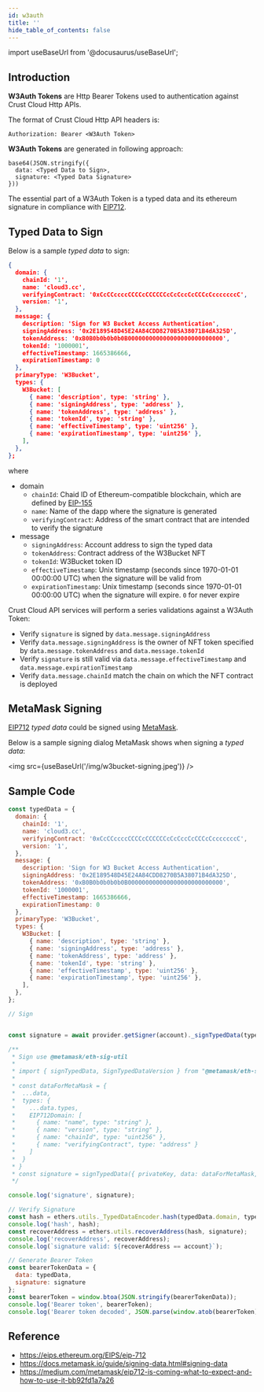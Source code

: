 ```yaml
---
id: w3auth
title: ''
hide_table_of_contents: false
---
```


import useBaseUrl from '@docusaurus/useBaseUrl';

## Introduction

**W3Auth Tokens** are Http Bearer Tokens used to authentication against Crust Cloud Http APIs.

The format of Crust Cloud Http API headers is:

```
Authorization: Bearer <W3Auth Token>
```

**W3Auth Tokens** are generated in following approach: 

```
base64(JSON.stringify({
  data: <Typed Data to Sign>,
  signature: <Typed Data Signature>
}))
```

The essential part of a W3Auth Token is a typed data and its ethereum signature in compliance with [EIP712](https://eips.ethereum.org/EIPS/eip-712).

## Typed Data to Sign

Below is a sample *typed data* to sign:

```json
{
  domain: {
    chainId: '1',
    name: 'cloud3.cc',
    verifyingContract: '0xCcCCccccCCCCcCCCCCCcCcCccCcCCCcCcccccccC',
    version: '1',
  },
  message: {
    description: 'Sign for W3 Bucket Access Authentication',
    signingAddress: '0x2E189548D45E24A84CDD8270B5A38071B4dA325D',
    tokenAddress: '0xB0B0b0b0b0b0B000000000000000000000000000',
    tokenId: '1000001',
    effectiveTimestamp: 1665386666,
    expirationTimestamp: 0
  },
  primaryType: 'W3Bucket',
  types: {
    W3Bucket: [
      { name: 'description', type: 'string' },
      { name: 'signingAddress', type: 'address' },
      { name: 'tokenAddress', type: 'address' },
      { name: 'tokenId', type: 'string' },
      { name: 'effectiveTimestamp', type: 'uint256' },
      { name: 'expirationTimestamp', type: 'uint256' },
    ],
  },
};
```

where

- domain
  - `chainId`: Chaid ID of Ethereum-compatible blockchain, which are defined by [EIP-155](https://eips.ethereum.org/EIPS/eip-155)
  - `name`:  Name of the dapp where the signature is generated
  - `verifyingContract`: Address of the smart contract that are intended to verify the signature
- message
  - `signingAddress`: Account address to sign the typed data
  - `tokenAddress`: Contract address of the W3Bucket NFT
  - `tokenId`: W3Bucket token ID
  - `effectiveTimestamp`: Unix timestamp (seconds since 1970-01-01 00:00:00 UTC) when the signature will be valid from
  - `expirationTimestamp`: Unix timestamp  (seconds since 1970-01-01 00:00:00 UTC) when the signature will expire. `0` for never expire

Crust Cloud API services will perform a series validations against a W3Auth Token:

- Verify `signature` is signed by `data.message.signingAddress`
- Verify `data.message.signingAddress` is the owner of NFT token specified by `data.message.tokenAddress` and `data.message.tokenId`
- Verify `signature` is still valid via `data.message.effectiveTimestamp` and `data.message.expirationTimestamp`
- Verify `data.message.chainId` match the chain on which the NFT contract is deployed

## MetaMask Signing

[EIP712](https://eips.ethereum.org/EIPS/eip-712) *typed data* could be signed using [MetaMask](https://docs.metamask.io/guide/signing-data.html#signing-data).

Below is a sample signing dialog MetaMask shows when signing a *typed data*:

<img src={useBaseUrl('/img/w3bucket-signing.jpeg')} /><br/>

## Sample Code

```javascript
const typedData = {
  domain: {
    chainId: '1',
    name: 'cloud3.cc',
    verifyingContract: '0xCcCCccccCCCCcCCCCCCcCcCccCcCCCcCcccccccC',
    version: '1',
  },
  message: {
    description: 'Sign for W3 Bucket Access Authentication',
    signingAddress: '0x2E189548D45E24A84CDD8270B5A38071B4dA325D',
    tokenAddress: '0xB0B0b0b0b0b0B000000000000000000000000000',
    tokenId: '1000001',
    effectiveTimestamp: 1665386666,
    expirationTimestamp: 0
  },
  primaryType: 'W3Bucket',
  types: {
    W3Bucket: [
      { name: 'description', type: 'string' },
      { name: 'signingAddress', type: 'address' },
      { name: 'tokenAddress', type: 'address' },
      { name: 'tokenId', type: 'string' },
      { name: 'effectiveTimestamp', type: 'uint256' },
      { name: 'expirationTimestamp', type: 'uint256' },
    ],
  },
};

// Sign


const signature = await provider.getSigner(account)._signTypedData(typedData.domain, typedData.types, typedData.message);

/**
 * Sign use @metamask/eth-sig-util
 * 
 * import { signTypedData, SignTypedDataVersion } from "@metamask/eth-sig-util"
 * 
 * const dataForMetaMask = {
 *  ...data,
 *  types: {
 *    ...data.types,
 *    EIP712Domain: [
 *      { name: "name", type: "string" },
 *      { name: "version", type: "string" },
 *      { name: "chainId", type: "uint256" },
 *      { name: "verifyingContract", type: "address" }
 *    ]
 *  }
 * }
 * const signature = signTypedData({ privateKey, data: dataForMetaMask, version: SignTypedDataVersion.V4})
 */

console.log('signature', signature);

// Verify Signature
const hash = ethers.utils._TypedDataEncoder.hash(typedData.domain, typedData.types, typedData.message);
console.log('hash', hash);
const recoverAddress = ethers.utils.recoverAddress(hash, signature);
console.log('recoverAddress', recoverAddress);
console.log(`signature valid: ${recoverAddress == account}`);

// Generate Bearer Token
const bearerTokenData = {
  data: typedData,
  signature: signature
};
const bearerToken = window.btoa(JSON.stringify(bearerTokenData));
console.log('Bearer token', bearerToken);
console.log('Bearer token decoded', JSON.parse(window.atob(bearerToken)));
```


## Reference

- https://eips.ethereum.org/EIPS/eip-712
- https://docs.metamask.io/guide/signing-data.html#signing-data
- https://medium.com/metamask/eip712-is-coming-what-to-expect-and-how-to-use-it-bb92fd1a7a26
